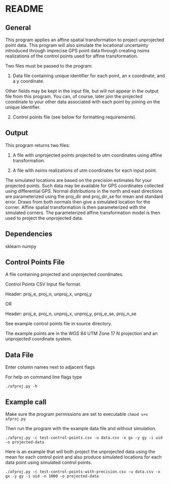 README 
======

General
-------
This program applies an affine spatial transformation to project unprojected point data.  This program will also simulate the locational uncertainty introduced through imprecise GPS point data through creating nsims realizations of the control points used for affine transformation.

Two files must be passed to the program:
1. Data file containing unique identifier for each point, an x coordinate, and a y coordinate. 

Other fields may be kept in the input file, but will not appear in the output file from this 
program. You can, of course, later join the projected coordinate to your other data associated with each point by joining on the unique identifier.

2. Control points file (see below for formatting requirements).


Output
-------------
This program returns two files:
1. A file with unprojected points projected to utm coordinates using affine 
transformation. 

2. A file with nsims realizations of utm coordinates for each input point.  

The simulated locations are based on the precision estimates for your projected points. Such data may be available for GPS coordinates collected using differential GPS.  Normal distributions in the
north and east directions are parameterized using the proj_dir and proj_dir_se for mean and
standard error.  Draws from both normals then give a simulated location for the corner.  Affine
spatial transformation is then parameterized with the simulated corners.  The parameterized
affine transformation model is then used to project the unprojected data.


Dependencies
--------------
sklearn
numpy


Control Points File
-------------------
A file containing projected and unprojected coordinates.

Control Points CSV Input file format. 

Header: proj_e, proj_n, unproj_x, unproj_y

OR 

Header: proj_e, proj_n, unproj_x, unproj_y, proj_e_se, proj_n_se


See example control points file in source directory.

The example points are in the WGS 84 UTM Zone 17 N projection and an unprojected coordinate system.



Data File
-------------
Enter column names next to adjacent flags

For help on command line flags type

`./afproj.py -h` 



Example call
-------------
Make sure the program permissions are set to executable
`chmod u+x afproj.py`

Then run the program with the example data file and without simulation.

`./afproj.py -c test-control-points.csv -u data.csv -x gx -y gy -i uid -o projected-data`

Here is an example that will both project the unprojected data using the mean for each control point and also produce simulated locations for each data point using simulated control points.

`./afproj.py -c test-control-points-with-precision.csv -u data.csv -x gx -y gy -i uid -n 1000 -o projected-data`


